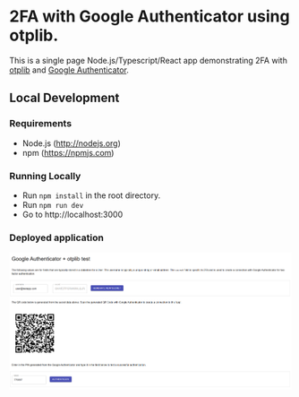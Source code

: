 # 2FA with Google Authenticator using otplib.

This is a single page Node.js/Typescript/React app demonstrating 2FA with [otplib](https://www.npmjs.com/package/otplib) and [Google Authenticator](https://play.google.com/store/apps/details?id=com.google.android.apps.authenticator2).

## Local Development

### Requirements

* Node.js (http://nodejs.org)
* npm (https://npmjs.com)

### Running Locally

* Run `npm install` in the root directory.
* Run `npm run dev`
* Go to http://localhost:3000

### Deployed application

![alt text](screenshot_example.png)